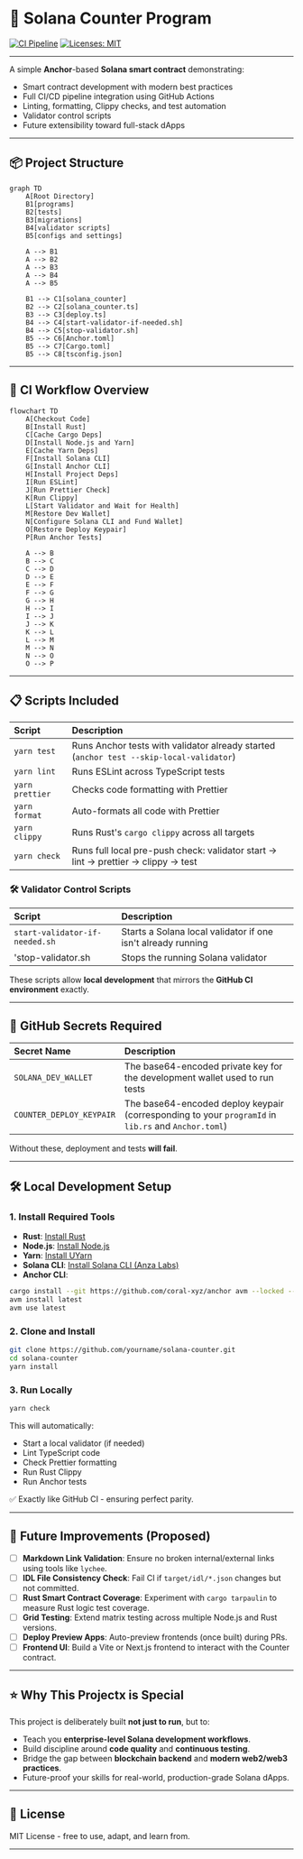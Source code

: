 # 🧮 Solana Counter Program

[![CI Pipeline](https://github.com/rgmelvin/solana-counter/actions/workflows/ci.yml/badge.svg)](https://github.com/rgmelvin/solana-counter/actions/workflows/ci.yml)
[![Licenses: MIT](https://img.shields.io/badge/License-MIT-yellow.svg)](https://opensource.org/licenses/MIT)

---

A simple **Anchor**-based **Solana smart contract** demonstrating:

- Smart contract development with modern best practices
- Full CI/CD pipeline integration using GitHub Actions
- Linting, formatting, Clippy checks, and test automation
- Validator control scripts
- Future extensibility toward full-stack dApps

---

## 📦 Project Structure

```mermaid
graph TD
    A[Root Directory]
    B1[programs]
    B2[tests]
    B3[migrations]
    B4[validator scripts]
    B5[configs and settings]

    A --> B1
    A --> B2
    A --> B3
    A --> B4
    A --> B5

    B1 --> C1[solana_counter]
    B2 --> C2[solana_counter.ts]
    B3 --> C3[deploy.ts]
    B4 --> C4[start-validator-if-needed.sh]
    B4 --> C5[stop-validator.sh]
    B5 --> C6[Anchor.toml]
    B5 --> C7[Cargo.toml]
    B5 --> C8[tsconfig.json]
```

---

## 🚀 CI Workflow Overview

```mermaid
flowchart TD
    A[Checkout Code]
    B[Install Rust]
    C[Cache Cargo Deps]
    D[Install Node.js and Yarn]
    E[Cache Yarn Deps]
    F[Install Solana CLI]
    G[Install Anchor CLI]
    H[Install Project Deps]
    I[Run ESLint]
    J[Run Prettier Check]
    K[Run Clippy]
    L[Start Validator and Wait for Health]
    M[Restore Dev Wallet]
    N[Configure Solana CLI and Fund Wallet]
    O[Restore Deploy Keypair]
    P[Run Anchor Tests]

    A --> B
    B --> C
    C --> D
    D --> E
    E --> F
    F --> G
    G --> H
    H --> I
    I --> J
    J --> K
    K --> L
    L --> M
    M --> N
    N --> O
    O --> P
```

---

## 📋 Scripts Included

| Script          | Description                                                                             |
| :-------------- | :-------------------------------------------------------------------------------------- |
| `yarn test`     | Runs Anchor tests with validator already started (`anchor test --skip-local-validator`) |
| `yarn lint`     | Runs ESLint across TypeScript tests                                                     |
| `yarn prettier` | Checks code formatting with Prettier                                                    |
| `yarn format`   | Auto-formats all code with Prettier                                                     |
| `yarn clippy`   | Runs Rust's `cargo clippy` across all targets                                           |
| `yarn check`    | Runs full local pre-push check: validator start -> lint -> prettier -> clippy -> test   |

### 🛠 Validator Control Scripts

| Script                         | Description                                                  |
| :----------------------------- | :----------------------------------------------------------- |
| `start-validator-if-needed.sh` | Starts a Solana local validator if one isn't already running |
| 'stop-validator.sh             | Stops the running Solana validator                           |

These scripts allow **local development** that mirrors the **GitHub CI environment** exactly.

---

## 🔐 GitHub Secrets Required

| Secret Name              | Description                                                                                         |
| :----------------------- | :-------------------------------------------------------------------------------------------------- |
| `SOLANA_DEV_WALLET`      | The base64-encoded private key for the development wallet used to run tests                         |
| `COUNTER_DEPLOY_KEYPAIR` | The base64-encoded deploy keypair (corresponding to your `programId` in `lib.rs` and `Anchor.toml`) |

Without these, deployment and tests **will fail**.

---

## 🛠️ Local Development Setup

### 1. Install Required Tools

- **Rust**: [Install Rust](https://www.rust-lang.org/tools/install)
- **Node.js**: [Install Node.js](https://nodejs.org/)
- **Yarn**: [Install UYarn](https://classic.yarnpkg.com/en/docs/install)
- **Solana CLI**: [Install Solana CLI (Anza Labs)](https://docs.solana.com/cli/install-solana-cli-tools)
- **Anchor CLI**:

```bash
cargo install --git https://github.com/coral-xyz/anchor avm --locked --force
avm install latest
avm use latest
```

### 2. Clone and Install

```bash
git clone https://github.com/yourname/solana-counter.git
cd solana-counter
yarn install
```

### 3. Run Locally

```bash
yarn check
```

This will automatically:

- Start a local validator (if needed)
- Lint TypeScript code
- Check Prettier formatting
- Run Rust Clippy
- Run Anchor tests

✅ Exactly like GitHub CI - ensuring perfect parity.

---

## 🚧 Future Improvements (Proposed)

- [ ] **Markdown Link Validation**: Ensure no broken internal/external links using tools like `lychee`.
- [ ] **IDL File Consistency Check**: Fail CI if `target/idl/*.json` changes but not committed.
- [ ] **Rust Smart Contract Coverage**: Experiment with `cargo tarpaulin` to measure Rust logic test coverage.
- [ ] **Grid Testing**: Extend matrix testing across multiple Node.js and Rust versions.
- [ ] **Deploy Preview Apps**: Auto-preview frontends (once built) during PRs.
- [ ] **Frontend UI**: Build a Vite or Next.js frontend to interact with the Counter contract.

---

## ⭐ Why This Projectx is Special

This project is deliberately built **not just to run**, but to:

- Teach you **enterprise-level Solana development workflows**.
- Build discipline around **code quality** and **continuous testing**.
- Bridge the gap between **blockchain backend** and **modern web2/web3 practices**.
- Future-proof your skills for real-world, production-grade Solana dApps.

---

## 📜 License

MIT License - free to use, adapt, and learn from.

---
